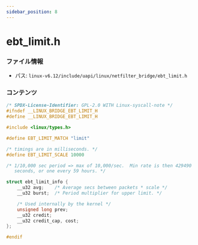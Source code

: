 ```yaml
---
sidebar_position: 8
---
```

# ebt_limit.h

### ファイル情報

- パス: `linux-v6.12/include/uapi/linux/netfilter_bridge/ebt_limit.h`

### コンテンツ

```h
/* SPDX-License-Identifier: GPL-2.0 WITH Linux-syscall-note */
#ifndef __LINUX_BRIDGE_EBT_LIMIT_H
#define __LINUX_BRIDGE_EBT_LIMIT_H

#include <linux/types.h>

#define EBT_LIMIT_MATCH "limit"

/* timings are in milliseconds. */
#define EBT_LIMIT_SCALE 10000

/* 1/10,000 sec period => max of 10,000/sec.  Min rate is then 429490
   seconds, or one every 59 hours. */

struct ebt_limit_info {
	__u32 avg;    /* Average secs between packets * scale */
	__u32 burst;  /* Period multiplier for upper limit. */

	/* Used internally by the kernel */
	unsigned long prev;
	__u32 credit;
	__u32 credit_cap, cost;
};

#endif

```
